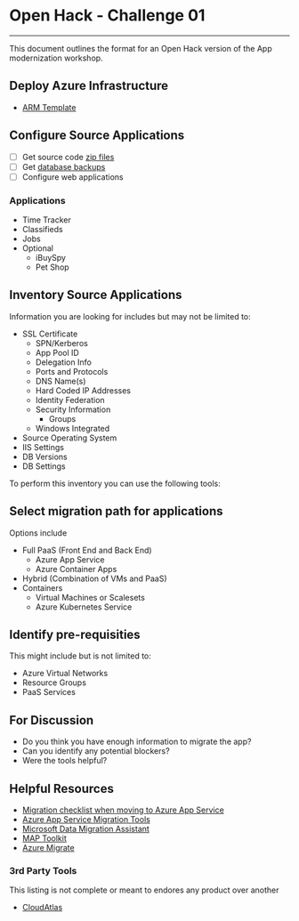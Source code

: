 # Open Hack - Challenge 01

---

This document outlines the format for an Open Hack version of the App modernization workshop.

## Deploy Azure Infrastructure

* [ARM Template](../../Shared/ARM-NewIaaS)

## Configure Source Applications

* [ ] Get source code [zip files](../../Shared/SourceApps/Apps)
* [ ] Get [database backups](../../Shared/SourceApps/Databases)
* [ ] Configure web applications

### Applications

* Time Tracker
* Classifieds
* Jobs
* Optional
  * iBuySpy
  * Pet Shop

## Inventory Source Applications

Information you are looking for includes but may not be limited to:

* SSL Certificate
  * SPN/Kerberos
  * App Pool ID
  * Delegation Info
  * Ports and Protocols
  * DNS Name(s)
  * Hard Coded IP Addresses
  * Identity Federation
  * Security Information
    * Groups
  * Windows Integrated
* Source Operating System
* IIS Settings
* DB Versions
* DB Settings

To perform this inventory you can use the following tools:

## Select migration path for applications

Options include

* Full PaaS (Front End and Back End)
  * Azure App Service
  * Azure Container Apps
* Hybrid (Combination of VMs and PaaS)
* Containers
  * Virtual Machines or Scalesets
  * Azure Kubernetes Service

## Identify pre-requisities

This might include but is not limited to:

* Azure Virtual Networks
* Resource Groups
* PaaS Services

## For Discussion

* Do you think you have enough information to migrate the app?
* Can you identify any potential blockers?
* Were the tools helpful?

## Helpful Resources

* [Migration checklist when moving to Azure App Service](https://techcommunity.microsoft.com/t5/apps-on-azure-blog/checklist-for-migrating-web-apps-to-app-service/ba-p/3810991)
* [Azure App Service Migration Tools](https://azure.microsoft.com/products/app-service/migration-tools/)
* [Microsoft Data Migration Assistant](https://learn.microsoft.com/sql/dma/dma-overview?view=sql-server-ver16)
* [MAP Toolkit](https://learn.microsoft.com/training/modules/sql-server-discovery-using-map/)
* [Azure Migrate](https://azure.microsoft.com/en-us/services/azure-migrate/)

### 3rd Party Tools

This listing is not complete or meant to endores any product over another

* [CloudAtlas](https://www.cloudatlasinc.com/)